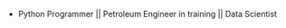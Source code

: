 - Python Programmer || Petroleum Engineer in training || Data Scientist
<!---
Arturo-K/Arturo-K is a ✨ special ✨ repository because its `README.md` (this file) appears on your GitHub profile.
You can click the Preview link to take a look at your changes.
--->
